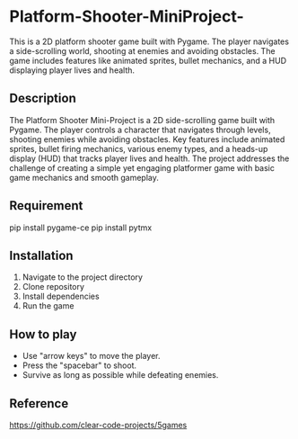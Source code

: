 # Platform-Shooter-MiniProject-

This is a 2D platform shooter game built with Pygame. The player navigates a side-scrolling world, shooting at enemies and avoiding obstacles. The game includes features like animated sprites, bullet mechanics, and a HUD displaying player lives and health.

## Description 
The Platform Shooter Mini-Project is a 2D side-scrolling game built with Pygame. The player controls a character that navigates through levels, shooting enemies while avoiding obstacles. Key features include animated sprites, bullet firing mechanics, various enemy types, and a heads-up display (HUD) that tracks player lives and health. The project addresses the challenge of creating a simple yet engaging platformer game with basic game mechanics and smooth gameplay.

## Requirement 
pip install pygame-ce
pip install pytmx 

## Installation 
1. Navigate to the project directory 
2. Clone repository  
3. Install dependencies 
4. Run the game 

## How to play 

- Use "arrow keys" to move the player.
- Press the "spacebar" to shoot.
- Survive as long as possible while defeating enemies.

## Reference 
https://github.com/clear-code-projects/5games



